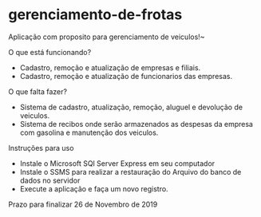 # gerenciamento-de-frotas

Aplicação com proposito para gerenciamento de veiculos!~

O que está funcionando?

- Cadastro, remoção e atualização de empresas e filiais.
- Cadastro, remoção e atualização de funcionarios das empresas.


O que falta fazer?

- Sistema de cadastro, atualização, remoção, aluguel e devolução de veiculos.
- Sistema de recibos onde serão armazenados as despesas da empresa com gasolina e manutenção dos veiculos.


Instruções para uso

- Instale o Microsoft SQl Server Express em seu computador
- Instale o SSMS para realizar a restauração do Arquivo do banco de dados no servidor
- Execute a aplicação e faça um novo registro.


Prazo para finalizar 26 de Novembro de 2019